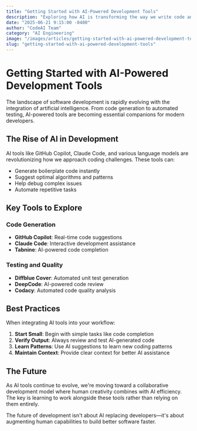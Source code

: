 ```yaml
---
title: "Getting Started with AI-Powered Development Tools"
description: "Exploring how AI is transforming the way we write code and build applications. A look at the latest tools and techniques that are changing the development landscape."
date: "2025-06-21 9:15:00 -0400"
author: "CodeAI Team"
category: "AI Engineering"
image: "/images/articles/getting-started-with-ai-powered-development-tools/header.jpg"
slug: "getting-started-with-ai-powered-development-tools"
---
```


# Getting Started with AI-Powered Development Tools

The landscape of software development is rapidly evolving with the integration of artificial intelligence. From code generation to automated testing, AI-powered tools are becoming essential companions for modern developers.

## The Rise of AI in Development

AI tools like GitHub Copilot, Claude Code, and various language models are revolutionizing how we approach coding challenges. These tools can:

- Generate boilerplate code instantly
- Suggest optimal algorithms and patterns
- Help debug complex issues
- Automate repetitive tasks

## Key Tools to Explore

### Code Generation
- **GitHub Copilot**: Real-time code suggestions
- **Claude Code**: Interactive development assistance
- **Tabnine**: AI-powered code completion

### Testing and Quality
- **Diffblue Cover**: Automated unit test generation
- **DeepCode**: AI-powered code review
- **Codacy**: Automated code quality analysis

<AdSense adSlot="MID_CONTENT_SLOT_2" adFormat="horizontal" />

## Best Practices

When integrating AI tools into your workflow:

 1. **Start Small**: Begin with simple tasks like code completion
 2. **Verify Output**: Always review and test AI-generated code
 3. **Learn Patterns**: Use AI suggestions to learn new coding patterns
 4. **Maintain Context**: Provide clear context for better AI assistance

## The Future

As AI tools continue to evolve, we're moving toward a collaborative development model where human creativity combines with AI efficiency. The key is learning to work alongside these tools rather than relying on them entirely.

The future of development isn't about AI replacing developers—it's about augmenting human capabilities to build better software faster.